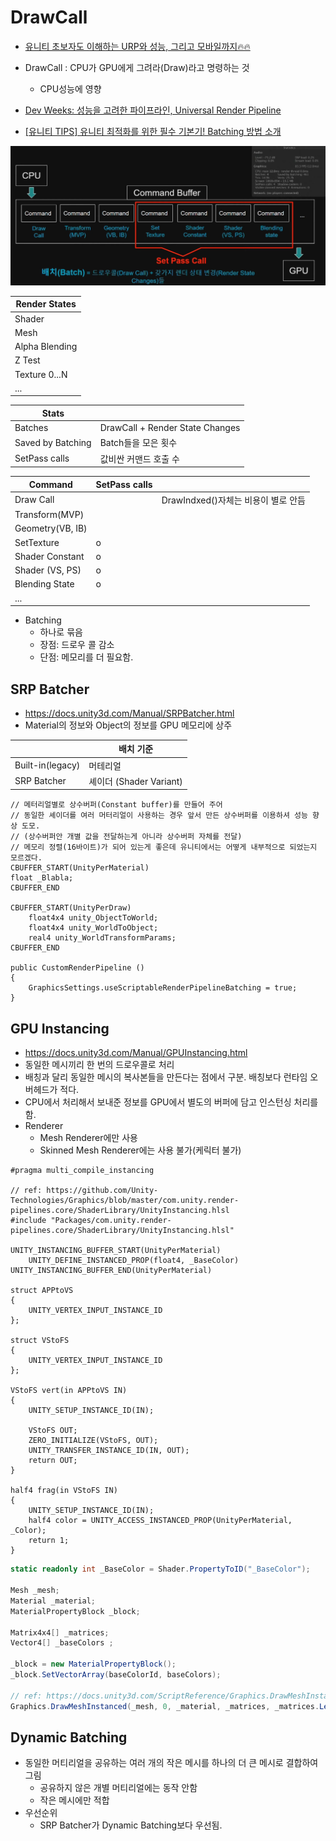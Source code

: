 # DrawCall

- [유니티 초보자도 이해하는 URP와 성능, 그리고 모바일까지🔥🔥](https://youtu.be/wNFjsi6MjAQ)

- DrawCall : CPU가 GPU에게 그려라(Draw)라고 명령하는 것
  - CPU성능에 영향

- [Dev Weeks: 성능을 고려한 파이프라인, Universal Render Pipeline](https://youtu.be/UsyvT36vqpU?t=1460)
- [[유니티 TIPS] 유니티 최적화를 위한 필수 기본기! Batching 방법 소개](https://youtu.be/w14yjBlfNeQ?si=m_G8ru6j69EBit3i)

![batch.jpg](../res/batch.jpg)

| Render States  |
| -------------- |
| Shader         |
| Mesh           |
| Alpha Blending |
| Z Test         |
| Texture 0...N  |
| ...            |

| Stats             |                                 |
| ----------------- | ------------------------------- |
| Batches           | DrawCall + Render State Changes |
| Saved by Batching | Batch들을 모은 횟수             |
| SetPass calls     | 값비싼 커맨드 호출 수           |

| Command          | SetPass calls |                                     |
| ---------------- | ------------- | ----------------------------------- |
| Draw Call        |               | DrawIndxed()자체는 비용이 별로 안듬 |
| Transform(MVP)   |               |                                     |
| Geometry(VB, IB) |               |                                     |
| SetTexture       | o             |                                     |
| Shader Constant  | o             |                                     |
| Shader (VS, PS)  | o             |                                     |
| Blending State   | o             |                                     |
| ...              |               |                                     |


- Batching
  - 하나로 묶음
  - 장점: 드로우 콜 감소
  - 단점: 메모리를 더 필요함.

## SRP Batcher

- <https://docs.unity3d.com/Manual/SRPBatcher.html>
- Material의 정보와 Object의 정보를 GPU 메모리에 상주

|                  | 배치 기준               |
| ---------------- | ----------------------- |
| Built-in(legacy) | 머테리얼                |
| SRP Batcher      | 셰이더 (Shader Variant) |

``` hlsl
// 메터리얼별로 상수버퍼(Constant buffer)를 만들어 주어
// 동일한 셰이더를 여러 머터리얼이 사용하는 경우 앞서 만든 상수버퍼를 이용하셔 성능 향상 도모.
// (상수버퍼안 개별 값을 전달하는게 아니라 상수버퍼 자체를 전달)
// 메모리 정렬(16바이트)가 되어 있는게 좋은데 유니티에서는 어떻게 내부적으로 되었는지 모르겠다.
CBUFFER_START(UnityPerMaterial)
float _Blabla;
CBUFFER_END

CBUFFER_START(UnityPerDraw)
    float4x4 unity_ObjectToWorld;
    float4x4 unity_WorldToObject;
    real4 unity_WorldTransformParams;
CBUFFER_END

public CustomRenderPipeline ()
{
    GraphicsSettings.useScriptableRenderPipelineBatching = true;
}
```

## GPU Instancing

- <https://docs.unity3d.com/Manual/GPUInstancing.html>
- 동일한 메시끼리 한 번의 드로우콜로 처리
- 배칭과 달리 동일한 메시의 복사본들을 만든다는 점에서 구분. 배칭보다 런타임 오버헤드가 적다.
- CPU에서 처리해서 보내준 정보를 GPU에서 별도의 버퍼에 담고 인스턴싱 처리를 함.
- Renderer
  - Mesh Renderer에만 사용
  - Skinned Mesh Renderer에는 사용 불가(케릭터 불가)

``` hlsl
#pragma multi_compile_instancing

// ref: https://github.com/Unity-Technologies/Graphics/blob/master/com.unity.render-pipelines.core/ShaderLibrary/UnityInstancing.hlsl
#include "Packages/com.unity.render-pipelines.core/ShaderLibrary/UnityInstancing.hlsl"

UNITY_INSTANCING_BUFFER_START(UnityPerMaterial)
    UNITY_DEFINE_INSTANCED_PROP(float4, _BaseColor)
UNITY_INSTANCING_BUFFER_END(UnityPerMaterial)

struct APPtoVS
{
    UNITY_VERTEX_INPUT_INSTANCE_ID
};

struct VStoFS
{
    UNITY_VERTEX_INPUT_INSTANCE_ID 
};

VStoFS vert(in APPtoVS IN)
{
    UNITY_SETUP_INSTANCE_ID(IN);

    VStoFS OUT;
    ZERO_INITIALIZE(VStoFS, OUT);
    UNITY_TRANSFER_INSTANCE_ID(IN, OUT);
    return OUT;
}

half4 frag(in VStoFS IN)
{
    UNITY_SETUP_INSTANCE_ID(IN);
    half4 color = UNITY_ACCESS_INSTANCED_PROP(UnityPerMaterial, _Color);
    return 1;
}

```

``` cs
static readonly int _BaseColor = Shader.PropertyToID("_BaseColor");

Mesh _mesh;
Material _material;
MaterialPropertyBlock _block;

Matrix4x4[] _matrices;
Vector4[] _baseColors ;

_block = new MaterialPropertyBlock();
_block.SetVectorArray(baseColorId, baseColors);

// ref: https://docs.unity3d.com/ScriptReference/Graphics.DrawMeshInstanced.html
Graphics.DrawMeshInstanced(_mesh, 0, _material, _matrices, _matrices.Length, block);
```

## Dynamic Batching

- 동일한 머티리얼을 공유하는 여러 개의 작은 메시를 하나의 더 큰 메시로 결합하여 그림
  - 공유하지 않은 개별 머티리얼에는 동작 안함
  - 작은 메시에만 적합
- 우선순위
  - SRP Batcher가 Dynamic Batching보다 우선됨.

